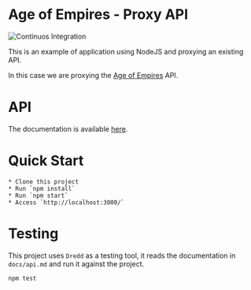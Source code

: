 Age of Empires - Proxy API
==========================
![Continuos Integration](https://github.com/LucasMagnum/nodejs_api_example_age_of_empires/workflows/Node.js%20CI/badge.svg)

This is an example of application using NodeJS and proxying an existing API.

In this case we are proxying the [Age of Empires](https://age-of-empires-2-api.herokuapp.com/docs/#/) API.


API
====

The documentation is available [here](./docs/api.md).


Quick Start
===========

    * Clone this project
    * Run `npm install`
    * Run `npm start`
    * Access `http://localhost:3000/`


Testing
=======

This project uses `Dredd` as a testing tool, it reads the documentation in `docs/api.md` and run it against the project.

    npm test
